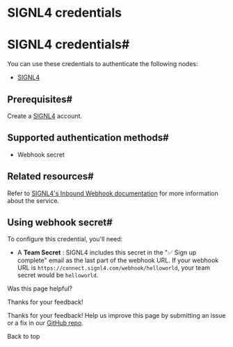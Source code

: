 # SIGNL4 credentials

[ ](https://github.com/n8n-io/n8n-docs/edit/main/docs/integrations/builtin/credentials/signl4.md "Edit this page")

# SIGNL4 credentials#

You can use these credentials to authenticate the following nodes:

  * [SIGNL4](../../app-nodes/n8n-nodes-base.signl4/)



## Prerequisites#

Create a [SIGNL4](https://www.signl4.com/) account.

## Supported authentication methods#

  * Webhook secret



## Related resources#

Refer to [SIGNL4's Inbound Webhook documentation](https://connect.signl4.com/webhook/docs/index.html) for more information about the service.

## Using webhook secret#

To configure this credential, you'll need:

  * A **Team Secret** : SIGNL4 includes this secret in the "✅ Sign up complete" email as the last part of the webhook URL. If your webhook URL is `https://connect.signl4.com/webhook/helloworld`, your team secret would be `helloworld`.

Was this page helpful? 

Thanks for your feedback! 

Thanks for your feedback! Help us improve this page by submitting an issue or a fix in our [GitHub repo](https://github.com/n8n-io/n8n-docs). 

Back to top 

